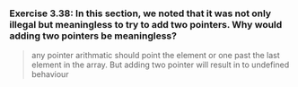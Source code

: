 ### Exercise 3.38: In this section, we noted that it was not only illegal but meaningless to try to add two pointers. Why would adding two pointers be meaningless?
>   any pointer arithmatic should point the element or one past the last element in the array. But adding two pointer will result in to undefined behaviour 